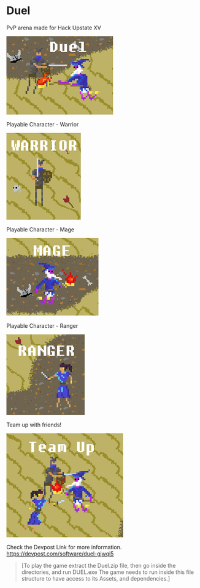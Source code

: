 # Duel
PvP arena made for Hack Upstate XV







![Duel](Pics/Duel_Thumbnail.png)




Playable Character - Warrior

![Warrior](Pics/Warrior_Duel.png)



Playable Character - Mage

![Mage](Pics/Mage_Duel.png)



Playable Character - Ranger

![Warrior](Pics/Ranger_Duel.png)



Team up with friends!

![Team_Up](Pics/Team_Up_Duel.png)


Check the Devpost Link for more information.
https://devpost.com/software/duel-gjwqi5

>[To play the game extract the Duel.zip file, then go inside the directories, and run DUEL.exe
The game needs to run inside this file structure to have access to its Assets, and dependencies.]
